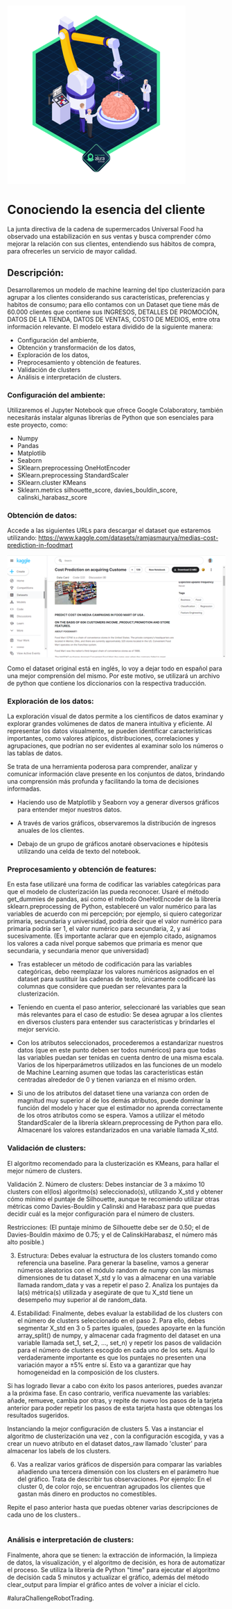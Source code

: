 ![](https://github.com/jumacaq/esencia_del_cliente/blob/main/Challenge_3.webp)
# Conociendo la esencia del cliente
La junta directiva de la cadena de supermercados Universal Food ha observado una estabilización en sus ventas y busca comprender cómo mejorar la relación con sus clientes, entendiendo sus hábitos de compra, para ofrecerles un servicio de mayor calidad.
## Descripción: 
Desarrollaremos un modelo de machine learning del tipo clusterización para agrupar a los clientes considerando sus características, preferencias y habitos de consumo; para ello contamos con un Dataset que tiene más de 60.000 clientes que contiene sus INGRESOS, DETALLES DE PROMOCIÓN, DATOS DE LA TIENDA, DATOS DE VENTAS, COSTO DE MEDIOS, entre otra información relevante.
El modelo estara dividido de la siguiente manera:
* Configuración del ambiente,
* Obtención y transformación de los datos,
* Exploración de los datos,
* Preprocesamiento y obtención de features.
* Validación de clusters
* Análisis e interpretación de clusters.


### Configuración del ambiente: 
Utilizaremos el Jupyter Notebook que ofrece Google Colaboratory, también necesitarás instalar algunas librerías de Python que son esenciales para este proyecto, como: <br>
- Numpy 
- Pandas 
- Matplotlib
- Seaborn
- SKlearn.preprocessing OneHotEncoder
- SKlearn.preprocessing StandardScaler
- SKlearn.cluster KMeans
- Sklearn.metrics silhouette_score, davies_bouldin_score, calinski_harabasz_score


### Obtención de datos:
Accede a las siguientes URLs para descargar el dataset que estaremos utilizando: https://www.kaggle.com/datasets/ramjasmaurya/medias-cost-prediction-in-foodmart <br> 

![image](https://github.com/jumacaq/esencia_del_cliente/blob/main/Kaggle_esencia_cliente.png)

Como el dataset original está en inglés, lo voy a dejar todo en español para una mejor comprensión del mismo.  Por este motivo, se utilizará un archivo de python que contiene los diccionarios con la respectiva traducción.


### Exploración de los datos: 
La exploración visual de datos permite a los científicos de datos examinar y explorar grandes volúmenes de datos de manera intuitiva y eficiente. Al representar los datos visualmente, se pueden identificar características importantes, como valores atípicos, distribuciones, correlaciones y agrupaciones, que podrían no ser evidentes al examinar solo los números o las tablas de datos.

Se trata de una herramienta poderosa para comprender, analizar y comunicar información clave presente en los conjuntos de datos, brindando una comprensión más profunda y facilitando la toma de decisiones informadas.

* Haciendo uso de Matplotlib y Seaborn voy a generar diversos gráficos para entender mejor nuestros datos.

* A través de varios gráficos, observaremos la distribución de ingresos anuales de los clientes.

* Debajo de un grupo de gráficos anotaré observaciones e hipótesis utilizando una celda de texto del notebook.

### Preprocesamiento y obtención de features: 
En esta fase utilizaré una forma de codificar las variables categóricas para que el modelo de clusterización las pueda reconocer. Usaré el método get_dummies de pandas, así como el método OneHotEncoder de la librería sklearn.preprocessing de Python, estableceré un valor numérico para las variables de acuerdo con mi percepción; por ejemplo, si quiero categorizar primaria, secundaria y universidad, podría decir que el valor numérico para primaria podría ser 1, el valor numérico para secundaria, 2, y así sucesivamente. (Es importante aclarar que en ejemplo citado, asignamos los valores a cada nivel porque sabemos que primaria es menor que secundaria, y secundaria menor que universidad)

* Tras establecer un método de codificación para las variables categóricas, debo reemplazar los valores numéricos asignados en el dataset para sustituir las cadenas de texto,
únicamente codificaré las columnas que considere que puedan ser relevantes para la clusterización.

* Teniendo en cuenta el paso anterior, seleccionaré las variables que sean más relevantes para el caso de estudio: Se desea agrupar a los clientes en diversos clusters para entender sus características y brindarles el mejor servicio.

* Con los atributos seleccionados,  procederemos a estandarizar nuestros datos (que en este punto deben ser todos numéricos) para que todas las variables puedan ser tenidas en cuenta dentro de una misma escala. Varios de los hiperparámetros utilizados en las funciones de un modelo de Machine Learning asumen que todas las características están centradas alrededor de 0 y tienen varianza en el mismo orden.
* Si uno de los atributos del dataset tiene una varianza con orden de magnitud muy superior al de los demás atributos, puede dominar la función del modelo y hacer que el estimador no aprenda correctamente de los otros atributos como se espera. Vamos a utilizar el método StandardScaler de la librería sklearn.preprocessing de Python para ello. Almacenaré los valores estandarizados en una variable llamada X_std.


### Validación de clusters: 
El algoritmo recomendado para la clusterización es KMeans, para hallar el mejor número de clusters.

Validación
2. Número de clusters: Debes instanciar de 3 a máximo 10 clusters con el(los) algoritmo(s) seleccionado(s), utilizando X_std y obtener cómo mínimo el puntaje de Silhouette, aunque te recomiendo utilizar otras métricas como Davies-Bouldin y Calinski and Harabasz para que puedas decidir cuál es la mejor configuración para el número de clusters.

Restricciones: (El puntaje mínimo de Silhouette debe ser de 0.50; el de Davies-Bouldin máximo de 0.75; y el de CalinskiHarabasz, el número más alto posible.)

3. Estructura: Debes evaluar la estructura de los clusters tomando como referencia una baseline. Para generar la baseline, vamos a generar números aleatorios con el módulo random de numpy con las mismas dimensiones de tu dataset X_std y lo vas a almacenar en una variable llamada random_data y vas a repetir el paso 2. Analiza los puntajes da la(s) métrica(s) utilizada y asegúrate de que tu X_std tiene un desempeño muy superior al de random_data.

4. Estabilidad: Finalmente, debes evaluar la estabilidad de los clusters con el número de clusters seleccionado en el paso 2. Para ello, debes segmentar X_std en 3 o 5 partes iguales, (puedes apoyarte en la función array_split() de numpy, y almacenar cada fragmento del dataset en una variable llamada set_1, set_2, ..., set_n) y repetir los pasos de validación para el número de clusters escogido en cada uno de los sets. Aquí lo verdaderamente importante es que los puntajes no presenten una variación mayor a ±5% entre sí. Esto va a garantizar que hay homogeneidad en la composición de los clusters.

Si has logrado llevar a cabo con éxito los pasos anteriores, puedes avanzar a la próxima fase. En caso contrario, verifica nuevamente las variables: añade, remueve, cambia por otras, y repite de nuevo los pasos de la tarjeta anterior para poder repetir los pasos de esta tarjeta hasta que obtengas los resultados sugeridos.

Instanciando la mejor configuración de clusters
5. Vas a instanciar el algoritmo de clusterización una vez , con la configuración escogida, y vas a crear un nuevo atributo en el dataset datos_raw llamado 'cluster' para almacenar los labels de los clusters.

6. Vas a realizar varios gráficos de dispersión para comparar las variables añadiendo una tercera dimensión con los clusters en el parámetro hue del gráfico. Trata de describir tus observaciones. Por ejemplo: En el cluster 0, de color rojo, se encuentran agrupados los clientes que gastan más dinero en productos no comestibles.

Repite el paso anterior hasta que puedas obtener varias descripciones de cada uno de los clusters..<br>
<br>

### Análisis e interpretación de clusters: 
Finalmente, ahora que se tienen: la extracción de información,  la limpieza de datos, la visualización, y el algoritmo de decisión, es hora de automatizar el proceso. Se utiliza la librería de Python "time" para ejecutar el algoritmo de decisión cada 5 minutos y actualizar el gráfico, además del método clear_output para limpiar el gráfico antes de volver a iniciar el ciclo.<br>

#aluraChallengeRobotTrading.
<br>


